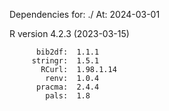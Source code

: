 
Dependencies for: ./ 
At: 2024-03-01 

 R version 4.2.3 (2023-03-15) 

          bib2df:  1.1.1   
         stringr:  1.5.1   
           RCurl:  1.98.1.14
            renv:  1.0.4   
          pracma:  2.4.4   
            pals:  1.8     
